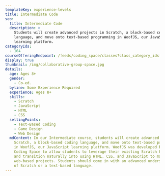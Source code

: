 ```yaml
---
templateKey: experience-levels
title: Intermediate Code
seo:
  title: Intermediate Code
  description: >
    Students will create advanced projects in Scratch, a block-based coding
    language, and move onto text-based programming in WoofJS, our JavaScript
    learning platform.
categoryIds:
  - 104
courseOfferingEndpoint: /feeds/coding_space/classes?class_category_ids[]=104
display: true
thumbnail: /img/collaborative-group-space.jpg
details:
  age: Ages 8+
  gender:
    - Co-ed.
  byline: Some Experience Required
  experience: Ages 8+
  skills:
    - Scratch
    - JavaScript
    - HTML
    - CSS
  sellingPoints:
    - Text-Based Coding
    - Game Design
    - Web Design
  mdContent: In our Intermediate course, students will create advanced projects in
    Scratch, a block-based coding language, and move onto text-based programming
    in WoofJS, our JavaScript learning platform. WoofJS was developed by The
    Coding Space to allow students to leverage their existing Scratch knowledge
    and transition naturally into using HTML, CSS, and JavaScript to make
    web-based projects. Students should come in with an advanced understanding
    of Scratch or a text-based language.
---
```

